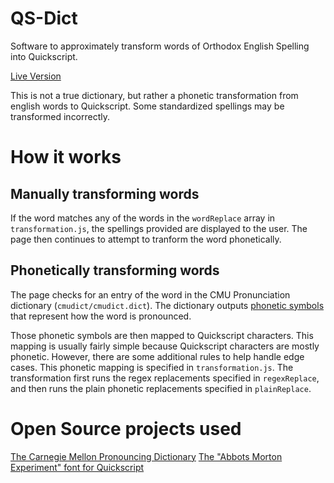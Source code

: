 # QS-Dict
Software to approximately transform words of Orthodox English Spelling into Quickscript.

[Live Version](https://akovaski.github.io/QS-Dict/qs-dict.html)

This is not a true dictionary, but rather a phonetic transformation from english
words to Quickscript. Some standardized spellings may be transformed incorrectly.

# How it works

## Manually transforming words
If the word matches any of the words in the `wordReplace` array in `transformation.js`,
the spellings provided are displayed to the user. The page then continues to attempt
to tranform the word phonetically.

## Phonetically transforming words
The page checks for an entry of the word in the CMU Pronunciation dictionary
(`cmudict/cmudict.dict`). The dictionary outputs
[phonetic symbols](https://en.wikipedia.org/wiki/ARPABET) that represent how the
word is pronounced.

Those phonetic symbols are then mapped to Quickscript characters. This mapping is
usually fairly simple because Quickscript characters are mostly phonetic. However,
there are some additional rules to help handle edge cases. This phonetic mapping
is specified in `transformation.js`. The transformation first runs the regex
replacements specified in `regexReplace`, and then runs the plain phonetic
replacements specified in `plainReplace`.

# Open Source projects used
[The Carnegie Mellon Pronouncing Dictionary](https://github.com/cmusphinx/cmudict)
[The "Abbots Morton Experiment" font for Quickscript](https://github.com/adiabatic/abbots-morton-experiment)